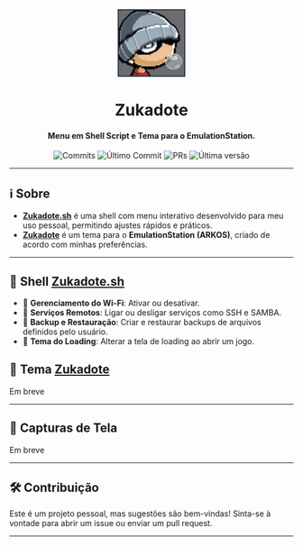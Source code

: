 <div align="center">
  <a href="https://github.com/guilhermesaud/R36H"><img src="./shells/Zukadote.png" alt="Zukadote" width="120"></a>
  <h1>Zukadote</h1>
  <h4>Menu em Shell Script e Tema para o EmulationStation.</h4>

![Commits](https://img.shields.io/github/commit-activity/t/guilhermesaud/R36H)
![Último Commit](https://img.shields.io/github/last-commit/guilhermesaud/R36H)
![PRs](https://img.shields.io/github/issues-pr-closed/guilhermesaud/R36H)
![Última versão](https://img.shields.io/github/v/release/guilhermesaud/R36H?include_prereleases)

</div>


---

## ℹ️ Sobre
- [**Zukadote.sh**](https://github.com/guilhermesaud/R36H/blob/main/shells/Zukadote.sh) é uma shell com menu interativo desenvolvido para meu uso pessoal, permitindo ajustes rápidos e práticos.
- [**Zukadote**](https://github.com/guilhermesaud/R36H/tree/main/themes/Zukadote) é um tema para o **EmulationStation (ARKOS)**, criado de acordo com minhas preferências.

---

## 🤖 Shell [**Zukadote.sh**](https://github.com/guilhermesaud/R36H/blob/main/shells/Zukadote.sh)
- 📶 **Gerenciamento do Wi-Fi**: Ativar ou desativar.
- 🔧 **Serviços Remotos**: Ligar ou desligar serviços como SSH e SAMBA.
- 💾 **Backup e Restauração**: Criar e restaurar backups de arquivos definidos pelo usuário.
- 🎨 **Tema do Loading**: Alterar a tela de loading ao abrir um jogo.

## 🎨 Tema [**Zukadote**](https://github.com/guilhermesaud/R36H/tree/main/themes/Zukadote)
Em breve

---

## 📸 Capturas de Tela
Em breve

---

## 🛠️ Contribuição
Este é um projeto pessoal, mas sugestões são bem-vindas! Sinta-se à vontade para abrir um issue ou enviar um pull request.

---
